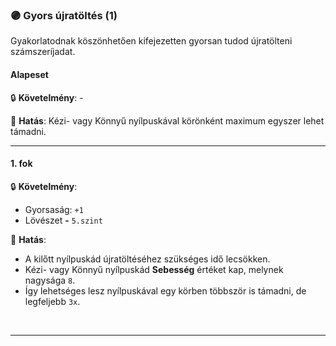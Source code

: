 ### 🟣 Gyors újratöltés (1)

Gyakorlatodnak köszönhetően kifejezetten gyorsan tudod újratölteni számszeríjadat.

#### Alapeset

🔒 **Követelmény**:  -

🌟 **Hatás**: Kézi- vagy Könnyű nyílpuskával körönként maximum egyszer lehet támadni.

---
#### 1. fok

🔒 **Követelmény**:
- Gyorsaság: `+1`
- Lövészet  **-** `5.szint`

🌟 **Hatás**:
- A kilőtt nyílpuskád újratöltéséhez szükséges idő lecsökken.
- Kézi- vagy Könnyű nyílpuskád **Sebesség** értéket kap, melynek nagysága `8`.
- Így lehetséges lesz nyílpuskával egy körben többször is támadni, de legfeljebb `3x`.

<br />

---
